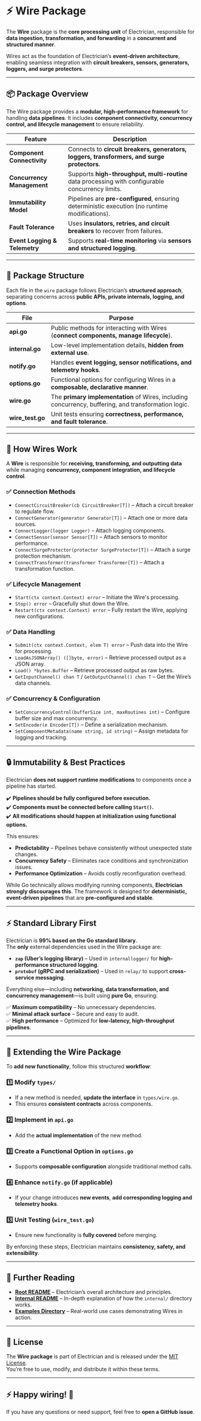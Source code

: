 # ⚡ Wire Package

The **Wire** package is the **core processing unit** of Electrician, responsible for **data ingestion, transformation, and forwarding** in a **concurrent and structured manner**.

Wires act as the foundation of Electrician’s **event-driven architecture**, enabling seamless integration with **circuit breakers, sensors, generators, loggers, and surge protectors**.

---

## 📦 Package Overview

The Wire package provides a **modular, high-performance framework** for handling **data pipelines**. It includes **component connectivity, concurrency control, and lifecycle management** to ensure reliability.

| Feature                       | Description                                                                                       |
| ----------------------------- | ------------------------------------------------------------------------------------------------- |
| **Component Connectivity**    | Connects to **circuit breakers, generators, loggers, transformers, and surge protectors**.        |
| **Concurrency Management**    | Supports **high-throughput, multi-routine** data processing with configurable concurrency limits. |
| **Immutability Model**        | Pipelines are **pre-configured**, ensuring deterministic execution (no runtime modifications).    |
| **Fault Tolerance**           | Uses **insulators, retries, and circuit breakers** to recover from failures.                      |
| **Event Logging & Telemetry** | Supports **real-time monitoring** via **sensors and structured logging**.                         |

---

## 📂 Package Structure

Each file in the `wire` package follows Electrician’s **structured approach**, separating concerns across **public APIs, private internals, logging, and options**.

| File             | Purpose                                                                                              |
| ---------------- | ---------------------------------------------------------------------------------------------------- |
| **api.go**       | Public methods for interacting with Wires (**connect components, manage lifecycle**).                |
| **internal.go**  | Low-level implementation details, **hidden from external use**.                                      |
| **notify.go**    | Handles **event logging, sensor notifications, and telemetry hooks**.                                |
| **options.go**   | Functional options for configuring Wires in a **composable, declarative manner**.                    |
| **wire.go**      | The **primary implementation** of Wires, including concurrency, buffering, and transformation logic. |
| **wire_test.go** | Unit tests ensuring **correctness, performance, and fault tolerance**.                               |

---

## 🔧 How Wires Work

A **Wire** is responsible for **receiving, transforming, and outputting data** while managing **concurrency, component integration, and lifecycle control**.

### ✅ **Connection Methods**

- `ConnectCircuitBreaker(cb CircuitBreaker[T])` – Attach a circuit breaker to regulate flow.
- `ConnectGenerator(generator Generator[T])` – Attach one or more data sources.
- `ConnectLogger(logger Logger)` – Attach logging components.
- `ConnectSensor(sensor Sensor[T])` – Attach sensors to monitor performance.
- `ConnectSurgeProtector(protector SurgeProtector[T])` – Attach a surge protection mechanism.
- `ConnectTransformer(transformer Transformer[T])` – Attach a transformation function.

### ✅ **Lifecycle Management**

- `Start(ctx context.Context) error` – Initiate the Wire's processing.
- `Stop() error` – Gracefully shut down the Wire.
- `Restart(ctx context.Context) error` – Fully restart the Wire, applying new configurations.

### ✅ **Data Handling**

- `Submit(ctx context.Context, elem T) error` – Push data into the Wire for processing.
- `LoadAsJSONArray() ([]byte, error)` – Retrieve processed output as a JSON array.
- `Load() *bytes.Buffer` – Retrieve processed output as raw bytes.
- `GetInputChannel() chan T` / `GetOutputChannel() chan T` – Get the Wire’s data channels.

### ✅ **Concurrency & Configuration**

- `SetConcurrencyControl(bufferSize int, maxRoutines int)` – Configure buffer size and max concurrency.
- `SetEncoder(e Encoder[T])` – Define a serialization mechanism.
- `SetComponentMetadata(name string, id string)` – Assign metadata for logging and tracking.

---

## 🔒 Immutability & Best Practices

Electrician **does not support runtime modifications** to components once a pipeline has started.

✔️ **Pipelines should be fully configured before execution.**  
✔️ **Components must be connected before calling `Start()`.**  
✔️ **All modifications should happen at initialization using functional options.**

This ensures:

- **Predictability** – Pipelines behave consistently without unexpected state changes.
- **Concurrency Safety** – Eliminates race conditions and synchronization issues.
- **Performance Optimization** – Avoids costly reconfiguration overhead.

While Go technically allows modifying running components, **Electrician strongly discourages this**. The framework is designed for **deterministic, event-driven pipelines** that are **pre-configured and stable**.

---

## ⚡ Standard Library First

Electrician is **99% based on the Go standard library**.  
The **only** external dependencies used in the Wire package are:

- **`zap` (Uber’s logging library)** – Used in `internallogger/` for **high-performance structured logging**.
- **`protobuf` (gRPC and serialization)** – Used in `relay/` to support **cross-service messaging**.

Everything else—including **networking, data transformation, and concurrency management**—is built using **pure Go**, ensuring:

✅ **Maximum compatibility** – No unnecessary dependencies.  
✅ **Minimal attack surface** – Secure and easy to audit.  
✅ **High performance** – Optimized for **low-latency, high-throughput pipelines**.

---

## 🔧 Extending the Wire Package

To **add new functionality**, follow this structured **workflow**:

### 1️⃣ Modify `types/`

- If a new method is needed, **update the interface** in `types/wire.go`.
- This ensures **consistent contracts** across components.

### 2️⃣ Implement in `api.go`

- Add the **actual implementation** of the new method.

### 3️⃣ Create a Functional Option in `options.go`

- Supports **composable configuration** alongside traditional method calls.

### 4️⃣ Enhance `notify.go` (if applicable)

- If your change introduces **new events**, **add corresponding logging and telemetry hooks**.

### 5️⃣ Unit Testing (`wire_test.go`)

- Ensure new functionality is **fully covered** before merging.

By enforcing these steps, Electrician maintains **consistency, safety, and extensibility**.

---

## 📖 Further Reading

- **[Root README](../../../README.md)** – Electrician’s overall architecture and principles.
- **[Internal README](../README.MD)** – In-depth explanation of how the `internal/` directory works.
- **[Examples Directory](../../../example/wire_example/)** – Real-world use cases demonstrating Wires in action.

---

## 📝 License

The **Wire package** is part of Electrician and is released under the [MIT License](../../../LICENSE).  
You’re free to use, modify, and distribute it within these terms.

---

## ⚡ Happy wiring! 🚀

If you have any questions or need support, feel free to **open a GitHub issue**.
